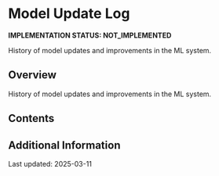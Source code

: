 # Model Update Log

**IMPLEMENTATION STATUS: NOT_IMPLEMENTED**

History of model updates and improvements in the ML system.

## Overview

History of model updates and improvements in the ML system.

## Contents

<!-- This is a placeholder template. Fill with actual content based on implementation status -->

## Additional Information

Last updated: 2025-03-11
